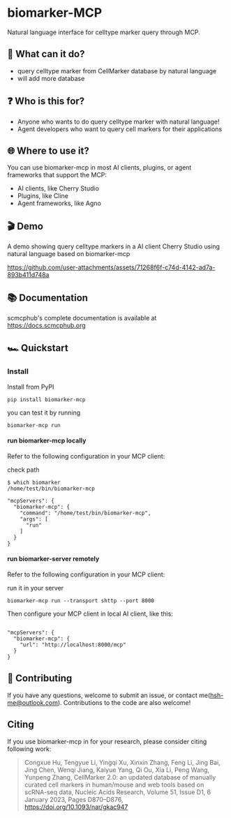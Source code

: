# biomarker-MCP

Natural language interface for celltype marker query through MCP.

## 🪩 What can it do?

- query celltype marker from CellMarker database by natural language
- will add more database

## ❓ Who is this for?

- Anyone who wants to do query celltype marker with natural language!
- Agent developers who want to query cell markers for their applications

## 🌐 Where to use it?

You can use biomarker-mcp in most AI clients, plugins, or agent frameworks that support the MCP:

- AI clients, like Cherry Studio
- Plugins, like Cline
- Agent frameworks, like Agno 

## 🎬 Demo

A demo showing query celltype markers in a AI client Cherry Studio using natural language based on biomarker-mcp

https://github.com/user-attachments/assets/71268f6f-c74d-4142-ad7a-893b411d748a


## 📚 Documentation

scmcphub's complete documentation is available at https://docs.scmcphub.org

## 🏎️ Quickstart

### Install

Install from PyPI
```
pip install biomarker-mcp
```
you can test it by running
```
biomarker-mcp run
```


#### run biomarker-mcp locally
Refer to the following configuration in your MCP client:

check path
```
$ which biomarker 
/home/test/bin/biomarker-mcp
```

```
"mcpServers": {
  "biomarker-mcp": {
    "command": "/home/test/bin/biomarker-mcp",
    "args": [
      "run"
    ]
  }
}
```

#### run biomarker-server remotely
Refer to the following configuration in your MCP client:

run it in your server
```
biomarker-mcp run --transport shttp --port 8000
```

Then configure your MCP client in local AI client, like this:
```

"mcpServers": {
  "biomarker-mcp": {
    "url": "http://localhost:8000/mcp"
  }
}
```

## 🤝 Contributing

If you have any questions, welcome to submit an issue, or contact me(hsh-me@outlook.com). Contributions to the code are also welcome!

## Citing

If you use biomarker-mcp in for your research, please consider citing  following work: 
> Congxue Hu, Tengyue Li, Yingqi Xu, Xinxin Zhang, Feng Li, Jing Bai, Jing Chen, Wenqi Jiang, Kaiyue Yang, Qi Ou, Xia Li, Peng Wang, Yunpeng Zhang, CellMarker 2.0: an updated database of manually curated cell markers in human/mouse and web tools based on scRNA-seq data, Nucleic Acids Research, Volume 51, Issue D1, 6 January 2023, Pages D870–D876, https://doi.org/10.1093/nar/gkac947
